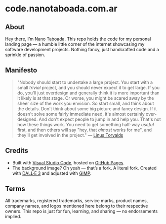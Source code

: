 # code.nanotaboada.com.ar

## About

Hey there, I’m  [Nano Taboada](http://nanotaboada.com.ar). This repo holds the code for my personal landing page — a humble little corner of the internet showcasing my software development projects. Nothing fancy, just handcrafted code and a sprinkle of passion.

## Manifesto

> "Nobody should start to undertake a large project. You start with a small _trivial_ project, and you should never expect it to get large. If you do, you'll just overdesign and generally think it is more important than it likely is at that stage. Or worse, you might be scared away by the sheer size of the work you envision. So start small, and think about the details. Don't think about some big picture and fancy design. If it doesn't solve some fairly immediate need, it's almost certainly over-designed. And don't expect people to jump in and help you. That's not how these things work. You need to get something half-way _useful_ first, and then others will say "hey, that _almost_ works for me", and they'll get involved in the project." — [Linus Torvalds](https://web.archive.org/web/20050404020308/http://www.linuxtimes.net/modules.php?name=News&file=article&sid=145)

## Credits

- Built with [Visual Studio Code](https://code.visualstudio.com/), hosted on [GitHub Pages](https://pages.github.com/).
- The background image? Oh yeah — that’s a fork. A literal fork. Created with [DALL·E 3](https://openai.com/index/dall-e-3/) and adjusted with [GIMP](https://www.gimp.org/).

## Terms

All trademarks, registered trademarks, service marks, product names, company names, and logos mentioned here belong to their respective owners. This repo is just for fun, learning, and sharing — no endorsements implied.
